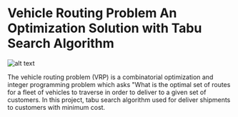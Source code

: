 # Vehicle Routing Problem An Optimization Solution with Tabu Search Algorithm

![alt text](https://www.mdpi.com/processes/processes-08-01363/article_deploy/html/images/processes-08-01363-g001.png)


The vehicle routing problem (VRP) is a combinatorial optimization and integer programming problem which asks "What is the optimal set of routes for a fleet of vehicles to traverse in order to deliver to a given set of customers. In this project, tabu search algorithm used for deliver shipments to customers with minimum cost.
